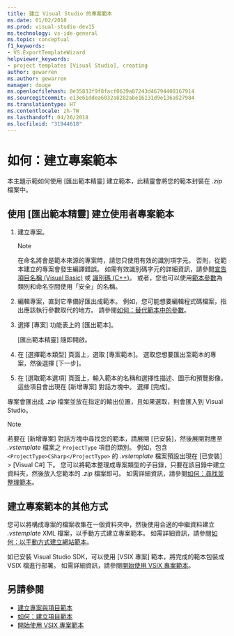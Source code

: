 ```yaml
---
title: 建立 Visual Studio 的專案範本
ms.date: 01/02/2018
ms.prod: visual-studio-dev15
ms.technology: vs-ide-general
ms.topic: conceptual
f1_keywords:
- VS.ExportTemplateWizard
helpviewer_keywords:
- project templates [Visual Studio], creating
author: gewarren
ms.author: gewarren
manager: douge
ms.openlocfilehash: 8e35833f9f8facf0639a87243d46794408167914
ms.sourcegitcommit: e13e61ddea6032a8282abe16131d9e136a927984
ms.translationtype: HT
ms.contentlocale: zh-TW
ms.lasthandoff: 04/26/2018
ms.locfileid: "31944618"
---
```

# <a name="how-to-create-project-templates"></a>如何：建立專案範本

本主題示範如何使用 [匯出範本精靈] 建立範本，此精靈會將您的範本封裝在 *.zip* 檔案中。

## <a name="to-create-a-user-project-template-by-using-the-export-template-wizard"></a>使用 [匯出範本精靈] 建立使用者專案範本

1. 建立專案。

    > [!NOTE]
    > 在命名將會是範本來源的專案時，請您只使用有效的識別項字元。 否則，從範本建立的專案會發生編譯錯誤。 如需有效識別碼字元的詳細資訊，請參閱[宣告項目名稱 (Visual Basic)](/dotnet/visual-basic/programming-guide/language-features/declared-elements/declared-element-names) 或 [識別碼 (C++)](/cpp/cpp/identifiers-cpp)。 或者，您也可以使用[範本參數](../ide/template-parameters.md)為類別和命名空間使用「安全」的名稱。

1. 編輯專案，直到它準備好匯出成範本。 例如，您可能想要編輯程式碼檔案，指出應該執行參數取代的地方。 請參閱[如何：替代範本中的參數](../ide/how-to-substitute-parameters-in-a-template.md)。

1. 選擇 [專案] 功能表上的 [匯出範本]。

   [匯出範本精靈] 隨即開啟。

1. 在 [選擇範本類型] 頁面上，選取 [專案範本]。 選取您想要匯出至範本的專案，然後選擇 [下一步]。

1. 在 [選取範本選項] 頁面上，輸入範本的名稱和選擇性描述、圖示和預覽影像。 這些項目會出現在 [新增專案] 對話方塊中。 選擇 [完成]。

  專案會匯出成 *.zip* 檔案並放在指定的輸出位置，且如果選取，則會匯入到 Visual Studio。

>[!NOTE]
> 若要在 [新增專案] 對話方塊中尋找您的範本，請展開 [已安裝]，然後展開對應至 *.vstemplate* 檔案之 `ProjectType` 項目的類別。 例如，包含 `<ProjectType>CSharp</ProjectType>` 的 *.vstemplate* 檔案預設出現在 [已安裝] > [Visual C#] 下。 您可以將範本整理成專案類型的子目錄，只要在該目錄中建立資料夾，然後放入您範本的 *.zip* 檔案即可。 如需詳細資訊，請參閱[如何：尋找並整理範本](../ide/how-to-locate-and-organize-project-and-item-templates.md)。

## <a name="other-ways-to-create-project-templates"></a>建立專案範本的其他方式

您可以將構成專案的檔案收集在一個資料夾中，然後使用合適的中繼資料建立 *.vstemplate* XML 檔案，以手動方式建立專案範本。 如需詳細資訊，請參閱[如何：以手動方式建立網站範本](../ide/how-to-manually-create-web-templates.md)。

如已安裝 Visual Studio SDK，可以使用 [VSIX 專案] 範本，將完成的範本包裝成 VSIX 檔進行部署。 如需詳細資訊，請參閱[開始使用 VSIX 專案範本](../extensibility/getting-started-with-the-vsix-project-template.md)。

## <a name="see-also"></a>另請參閱

- [建立專案與項目範本](../ide/creating-project-and-item-templates.md)
- [如何：建立項目範本](../ide/how-to-create-item-templates.md)
- [開始使用 VSIX 專案範本](../extensibility/getting-started-with-the-vsix-project-template.md)